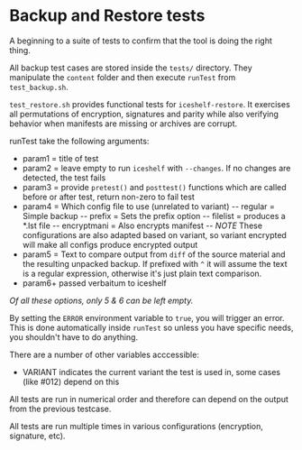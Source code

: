 # Backup and Restore tests

A beginning to a suite of tests to confirm that the tool is doing the right thing.

All backup test cases are stored inside the `tests/` directory. They manipulate
the `content` folder and then execute `runTest` from `test_backup.sh`.

`test_restore.sh` provides functional tests for `iceshelf-restore`. It exercises
all permutations of encryption, signatures and parity while also verifying
behavior when manifests are missing or archives are corrupt.

runTest take the following arguments:

- param1 = title of test
- param2 = leave empty to run `iceshelf` with `--changes`. If no changes are detected, the test fails
- param3 = provide `pretest()` and `posttest()` functions which are called before or after test, return non-zero to fail test
- param4 = Which config file to use (unrelated to variant)
-- regular = Simple backup
-- prefix = Sets the prefix option
-- filelist = produces a *.lst file
-- encryptmani = Also encrypts manifest
-- *NOTE* These configurations are also adapted based on variant, so variant encrypted will make all configs produce encrypted output
- param5 = Text to compare output from `diff` of the source material and the resulting unpacked backup. If prefixed with `^` it will assume the text is a regular expression, otherwise it's just plain text comparison.
- param6+ passed verbaitum to iceshelf

_Of all these options, only 5 & 6 can be left empty._

By setting the `ERROR` environment variable to `true`, you will trigger an error. This
is done automatically inside `runTest` so unless you have specific needs, you shouldn't
have to do anything.

There are a number of other variables acccessible:

- VARIANT indicates the current variant the test is used in, some cases (like #012) depend on this

All tests are run in numerical order and therefore can depend on the output from the
previous testcase.

All tests are run multiple times in various configurations (encryption, signature, etc).